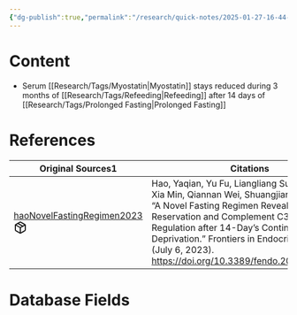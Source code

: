 ```yaml
---
{"dg-publish":true,"permalink":"/research/quick-notes/2025-01-27-16-44-38/","updated":"2025-01-28T18:56:10-05:00"}
---
```


# Content
- Serum [[Research/Tags/Myostatin\|Myostatin]] stays reduced during 3 months of [[Research/Tags/Refeeding\|Refeeding]] after 14 days of [[Research/Tags/Prolonged Fasting\|Prolonged Fasting]]
# References
<div><table class="dataview table-view-table"><thead class="table-view-thead"><tr class="table-view-tr-header"><th class="table-view-th"><span>Original Sources</span><span class="dataview small-text">1</span></th><th class="table-view-th"><span>Citations</span></th></tr></thead><tbody class="table-view-tbody"><tr><td><span><a data-tooltip-position="top" aria-label="Research/Evidence Sources/haoNovelFastingRegimen2023.md" data-href="Research/Evidence Sources/haoNovelFastingRegimen2023.md" href="Research/Evidence Sources/haoNovelFastingRegimen2023.md" class="internal-link" target="_blank" rel="noopener nofollow" fileclass-name="Research Links">haoNovelFastingRegimen2023</a><a class="metadata-menu fileclass-icon"><svg xmlns="http://www.w3.org/2000/svg" width="24" height="24" viewBox="0 0 24 24" fill="none" stroke="currentColor" stroke-width="2" stroke-linecap="round" stroke-linejoin="round" class="svg-icon lucide-package"><path d="m7.5 4.27 9 5.15"></path><path d="M21 8a2 2 0 0 0-1-1.73l-7-4a2 2 0 0 0-2 0l-7 4A2 2 0 0 0 3 8v8a2 2 0 0 0 1 1.73l7 4a2 2 0 0 0 2 0l7-4A2 2 0 0 0 21 16Z"></path><path d="m3.3 7 8.7 5 8.7-5"></path><path d="M12 22V12"></path></svg></a></span></td><td><span>Hao, Yaqian, Yu Fu, Liangliang Sun, Yaying Yu, Xia Min, Qiannan Wei, Shuangjian Huang, et al. “A Novel Fasting Regimen Revealed Protein Reservation and Complement C3 Down-Regulation after 14-Day’s Continual Dietary Deprivation.” Frontiers in Endocrinology 14 (July 6, 2023). <a rel="noopener nofollow" class="external-link" href="https://doi.org/10.3389/fendo.2023.1150547" target="_blank">https://doi.org/10.3389/fendo.2023.1150547</a>.</span></td></tr></tbody></table></div>

# Database Fields
